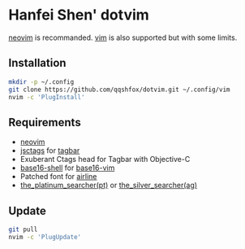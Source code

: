 # Hanfei Shen' dotvim

[neovim](https://neovim.io/) is recommanded. [vim](https://www.vim.org/) is also supported but with some limits.

## Installation

```bash
mkdir -p ~/.config
git clone https://github.com/qqshfox/dotvim.git ~/.config/vim
nvim -c 'PlugInstall'
```

## Requirements

* [neovim](https://neovim.io/)
* [jsctags](https://github.com/ramitos/jsctags) for [tagbar](https://github.com/majutsushi/tagbar)
* Exuberant Ctags head for Tagbar with Objective-C
* [base16-shell](https://github.com/chriskempson/base16-shell) for [base16-vim](https://github.com/chriskempson/base16-vim)
* Patched font for [airline](https://github.com/vim-airline/vim-airline/)
* [the_platinum_searcher(pt)](https://github.com/monochromegane/the_platinum_searcher) or [the_silver_searcher(ag)](https://github.com/ggreer/the_silver_searcher)

## Update

```bash
git pull
nvim -c 'PlugUpdate'
```
